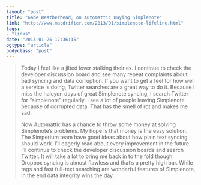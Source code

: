 ```yaml
---
layout: "post"
title: "Gabe Weatherhead, on Automattic Buying Simplenote"
link: "http://www.macdrifter.com/2013/01/simplenote-lifeline.html"
tags: 
- "links"
date: "2013-01-25 17:36:15"
ogtype: "article"
bodyclass: "post"
---
```


> Today I feel like a jilted lover stalking their ex. I continue to check the developer discussion board and see many repeat complaints about bad syncing and data corruption. If you want to get a feel for how well a service is doing, Twitter searches are a great way to do it. Because I miss the halcyon days of great Simplenote syncing, I search Twitter for “simplenote” regularly. I see a lot of people leaving Simplenote because of corrupted data. That has the smell of rot and makes me sad.
> 
> Now Automattic has a chance to throw some money at solving Simplenote’s problems. My hope is that money is the easy solution. The Simperium team have good ideas about how plain text syncing should work. I’ll eagerly read about every improvement in the future. I’ll continue to check the developer discussion boards and search Twitter. It will take a lot to bring me back in to the fold though. Dropbox syncing is almost flawless and that’s a pretty high bar. While tags and fast full-text searching are wonderful features of Simplenote, in the end data integrity wins the day.